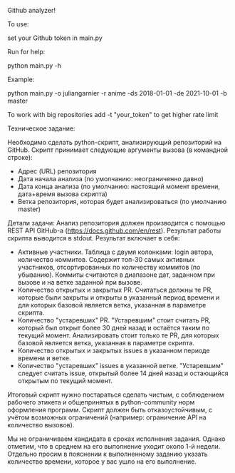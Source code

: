Github analyzer!

To use:

set your Github token in main.py

Run for help:

python main.py -h

Example:

python main.py -o juliangarnier -r anime -ds 2018-01-01 -de 2021-10-01 -b master

To work with big repositories add -t "your_token" to get higher rate limit



Техническое задание:

Необходимо сделать python-скрипт, анализирующий репозиторий на GitHub. 
Скрипт принимает следующие аргументы вызова (в командной строке):
- Адрес (URL) репозитория
- Дата начала анализа (по умолчанию: неограниченно давно)
- Дата конца анализа (по умолчанию: настоящий момент времени, дата+время вызова скрипта)
- Ветка репозитория, которая будет анализироваться (по умолчанию master)

Детали задачи:
Анализ репозитория должен производится с помощью REST API GitHub-а (https://docs.github.com/en/rest).
Результат работы скрипта выводится в stdout. Результат включает в себя:
- Активные участники. Таблица с двумя колонками: login автора, количество коммитов. Содержит топ-30 самых активных участников, отсортированных по количеству коммитов (по убыванию). Коммиты считаются в диапазоне дат, заданном при вызове и на ветке заданной при вызове.
- Количество открытых и закрытых PR. Считаться должны те PR, которые были закрыты и открыты в указанный период времени и для которых базовой является ветка, указанная в параметре скрипта.
- Количество "устаревших" PR. "Устаревшим" стоит считать PR, который был открыт более 30 дней назад и остаётся таким по текущий момент. Анализировать стоит только те PR, для которых базовой является ветка, указанная в параметре скрипта.
- Количество открытых и закрытых issues в указанном периоде времени и ветке.
- Количество "устаревших" issues в указанной ветке. "Устаревшим" следует считать issue, открытый более 14 дней назад и остающийся открытым по текущий момент.

Итоговый скрипт нужно постараться сделать чистым, с соблюдением рабочего этикета и общепринятых в python-community норм оформления программ. Скрипт должен быть отказоустойчивым, с учётом возможных ограничений (например: ограничение API на количество вызовов).

Мы не ограничиваем кандидата в сроках исполнения задания. Однако отметим, что в среднем на его выполнение уходит около 1-й недели.  Отдельно просим в пояснении к выполненному заданию указать количество времени, которое у вас ушло на его выполнение.
